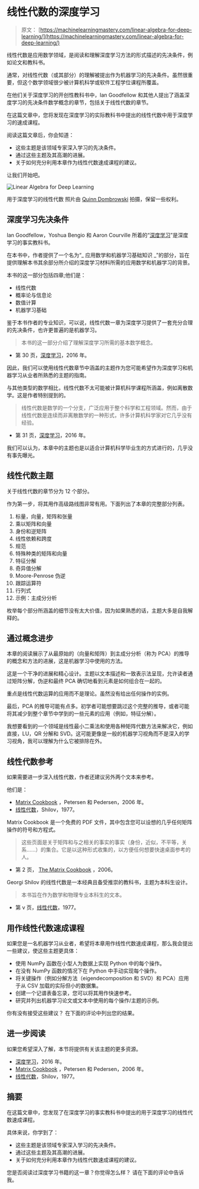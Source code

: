 # 线性代数的深度学习

> 原文： [https://machinelearningmastery.com/linear-algebra-for-deep-learning/](https://machinelearningmastery.com/linear-algebra-for-deep-learning/)

线性代数是应用数学领域，是阅读和理解深度学习方法的形式描述的先决条件，例如论文和教科书。

通常，对线性代数（或其部分）的理解被提出作为机器学习的先决条件。虽然很重要，但这个数学领域很少被计算机科学或软件工程学位课程所覆盖。

在他们关于深度学习的开创性教科书中，Ian Goodfellow 和其他人提出了涵盖深度学习的先决条件数学概念的章节，包括关于线性代数的章节。

在这篇文章中，您将发现在深度学习的实际教科书中提出的线性代数中用于深度学习的速成课程。

阅读这篇文章后，你会知道：

*   这些主题是该领域专家深入学习的先决条件。
*   通过这些主题及其高潮的进展。
*   关于如何充分利用本章作为线性代数速成课程的建议。

让我们开始吧。

![Linear Algebra for Deep Learning](img/62bb839bf2d74c5cd1c3dd8c465ec756.jpg)

用于深度学习的线性代数
照片由 [Quinn Dombrowski](https://www.flickr.com/photos/quinnanya/8107585313/) 拍摄，保留一些权利。

## 深度学习先决条件

Ian Goodfellow，Yoshua Bengio 和 Aaron Courville 所着的“[深度学习](http://amzn.to/2BvnFRe)”是深度学习的事实教科书。

在本书中，作者提供了一个名为“_ 应用数学和机器学习基础知识 _”的部分，旨在提供理解本书其余部分所介绍的深度学习材料所需的应用数学和机器学习的背景。

本书的这一部分包括四章;他们是：

*   线性代数
*   概率论与信息论
*   数值计算
*   机器学习基础

鉴于本书作者的专业知识，可以说，线性代数一章为深度学习提供了一套充分合理的先决条件，也许更普遍的是机器学习。

> 本书的这一部分介绍了理解深度学习所需的基本数学概念。

- 第 30 页，[深度学习](http://amzn.to/2BvnFRe)，2016 年。

因此，我们可以使用线性代数章节中涵盖的主题作为您可能希望作为深度学习和机器学习从业者所熟悉的主题的指南。

与其他类型的数学相比，线性代数不太可能被计算机科学课程所涵盖，例如离散数学。这是作者特别提到的。

> 线性代数是数学的一个分支，广泛应用于整个科学和工程领域。然而，由于线性代数是连续而非离散数学的一种形式，许多计算机科学家对它几乎没有经验。

- 第 31 页，[深度学习](http://amzn.to/2BvnFRe)，2016 年。

我们可以认为，本章中的主题也是以适合计算机科学毕业生的方式进行的，几乎没有事先曝光。

## 线性代数主题

关于线性代数的章节分为 12 个部分。

作为第一步，将其用作高级路线图非常有用。下面列出了本章的完整部分列表。

1.  标量，向量，矩阵和张量
2.  乘以矩阵和向量
3.  身份和逆矩阵
4.  线性依赖和跨度
5.  规范
6.  特殊种类的矩阵和向量
7.  特征分解
8.  奇异值分解
9.  Moore-Penrose 伪逆
10.  跟踪运算符
11.  行列式
12.  示例：主成分分析

枚举每个部分所涵盖的细节没有太大价值，因为如果熟悉的话，主题大多是自我解释的。

## 通过概念进步

本章的阅读展示了从最原始的（向量和矩阵）到主成分分析（称为 PCA）的推导的概念和方法的进展，这是机器学习中使用的方法。

这是一个干净的进展和精心设计。主题以文本描述和一致表示法呈现，允许读者通过矩阵分解，伪逆和最终 PCA 确切地看到元素是如何组合在一起的。

重点是线性代数运算的应用而不是理论。虽然没有给出任何操作的实例。

最后，PCA 的推导可能有点多。初学者可能想要跳过这个完整的推导，或者可能将其减少到整个章节中学到的一些元素的应用（例如，特征分解）。

我想要看到的一个领域是线性最小二乘法和使用各种矩阵代数方法来解决它，例如直接，LU，QR 分解和 SVD。这可能更像是一般的机器学习视角而不是深入的学习视角，我可以理解为什么它被排除在外。

## 线性代数参考

如果需要进一步深入线性代数，作者还建议另外两个文本来参考。

他们是：

*   [Matrix Cookbook](http://www2.imm.dtu.dk/pubdb/views/publication_details.php?id=3274) ，Petersen 和 Pedersen，2006 年。
*   [线性代数](http://amzn.to/2Bwipge)，Shilov，1977。

Matrix Cookbook 是一个免费的 PDF 文件，其中包含您可以设想的几乎任何矩阵操作的符号和方程式。

> 这些页面是关于矩阵和与之相关的事实的事实（身份，近似，不平等，关系......）的集合。它是以这种形式收集的，以方便任何想要快速桌面参考的人。

- 第 2 页， [The Matrix Cookbook](http://www2.imm.dtu.dk/pubdb/views/publication_details.php?id=3274) ，2006。

Georgi Shilov 的线性代数是一本经典且备受推崇的教科书，主题为本科生设计。

> 本书旨在作为数学和物理专业本科生的文本。

- 第 v 页，[线性代数](http://amzn.to/2Bwipge)，1977。

## 用作线性代数速成课程

如果您是一名机器学习从业者，希望将本章用作线性代数速成课程，那么我会提出一些建议，使这些主题更具体：

*   使用 NumPy 函数在小型人为数据上实现 Python 中的每个操作。
*   在没有 NumPy 函数的情况下在 Python 中手动实现每个操作。
*   将关键操作（例如分解方法（eigendecomposition 和 SVD）和 PCA）应用于从 CSV 加载的实际但小的数据集。
*   创建一个记谱表备忘录，您可以将其用作快速参考。
*   研究并列出机器学习论文或文本中使用的每个操作/主题的示例。

你有没有接受这些建议？
在下面的评论中列出您的结果。

## 进一步阅读

如果您希望深入了解，本节将提供有关该主题的更多资源。

*   [深度学习](http://amzn.to/2BvnFRe)，2016 年。
*   [Matrix Cookbook](http://amzn.to/2Bwipge) ，Petersen 和 Pedersen，2006 年。
*   [线性代数](http://amzn.to/2Bwipge)，Shilov，1977。

## 摘要

在这篇文章中，您发现了在深度学习的事实教科书中提出的用于深度学习的线性代数速成课程。

具体来说，你学到了：

*   这些主题是该领域专家深入学习的先决条件。
*   通过这些主题及其高潮的进展。
*   关于如何充分利用本章作为线性代数速成课程的建议。

您是否阅读过深度学习书籍的这一章？你觉得怎么样？
请在下面的评论中告诉我。